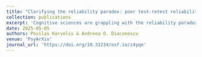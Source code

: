 ```yaml
---
title: "Clarifying the reliability paradox: poor test-retest reliability attenuates group differences (preprint)"
collection: publications
excerpt: 'Cognitive sciences are grappling with the reliability paradox: measures that robustly produce within-group effects tend to have low test-retest reliability, rendering them unsuitable for studying individual differences. Despite the growing awareness of this paradox, its full extent remains under-appreciated. Specifically, most research focuses exclusively on how reliability affects correlational analyses of individual differences, while largely ignoring its effects on studying group differences. Moreover, by conflating within- and between-group effects, some studies erroneously suggest that poor reliability does not pose problems for studying group differences. This brief report aims to clarify this misunderstanding through simple data simulations. To make the argument more intuitive, we consider two illustrative cases: comparing patients versus controls and comparing two groups formed by a median split. We demonstrate that reliability attenuates observed group differences just as much as it attenuates individual differences. Given that dichotomizing/grouping continuous data - which is implicit in many group differences analyses - leads to a loss of statistical power, low reliability proves to be even more problematic for studying group differences. We hope this work will bring more awareness to the relevance of the reliability paradox to studies investigating group differences. While here we focused on cognitive sciences and psychiatry, our findings are quite general and could inform many other areas of research, including education, sex, gender, age, race, ethnicity, etc.'
date: 2025-05-05
authors: Povilas Karvelis & Andreea O. Diaconescu 
venue: 'PsyArXiv'
journal_url: 'https://doi.org/10.31234/osf.io/z4yqe'
---
```

